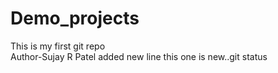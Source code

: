 # Demo_projects
This is my first git repo
<br>
Author-Sujay R Patel
added new line
this one is new..git status
